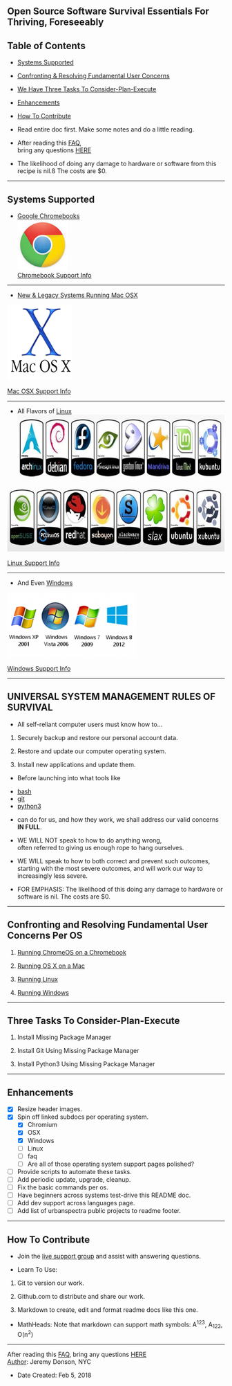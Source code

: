 ## Open Source Software Survival Essentials For Thriving, Foreseeably

## Table of Contents

- [Systems Supported](#systems-supported)
- [Confronting & Resolving Fundamental User Concerns](#confronting-and-resolving-fundamental-user-concerns-per-os)
- [We Have Three Tasks To Consider-Plan-Execute](#we-have-three-tasks-to-consider-plan-execute)
- [Enhancements](#enhancements)
- [How To Contribute](#how-to-contribute)

- Read entire doc first.  Make some notes and do a little reading.
- After reading this [FAQ](pages/faq.md),  
bring any questions [HERE](https://www.facebook.com/groups/BigDataProcessing)  
- The likelihood of doing any damage to hardware or software from this recipe is nil.ß The costs are $0.  

---

## Systems Supported

- [Google Chromebooks](https://www.chromium.org/chromium-os)  
![google logo](images/google-logo.jpeg)  
[Chromebook Support Info](pages/chromium-support.md)

---

- [New & Legacy Systems Running Mac OSX](https://www.apple.com/macos/high-sierra/)  

<img src="images/mac-osx-logo.png" width="150" height="174"></img>  

[Mac OSX Support Info](pages/osx-support.md)

---

- All Flavors of [Linux](https://www.howtogeek.com/191207/10-of-the-most-popular-linux-distributions-compared/)  
<img src="images/linux-distros-top.jpg" width="775" height="150"></img>  

<img src="images/linux-distros-bottom.jpg" width="775" height="150"></img>  

[Linux Support Info](pages/linux-support.md)

---

- And Even [Windows](https://en.wikipedia.org/wiki/List_of_Microsoft_Windows_versions)  

<img src="images/win-logos.png" width="300" height="150"></img>  

[Windows Support Info](pages/win-support.md)

---

## UNIVERSAL SYSTEM MANAGEMENT RULES OF SURVIVAL

- All self-reliant computer users must know how to...

1. Securely backup and restore our personal account data.

2. Restore and update our computer operating system.

3. Install new applications and update them.

- Before launching into what tools like

* [bash](pages/bash-shell-basics.md)
* [git](pages/git-basics.md)
* [python3](pages/python3-basics.md)  

- can do for us, and how they work, we shall address our valid concerns **IN FULL**.

* WE WILL NOT speak to how to do anything wrong,  
often referred to giving us enough rope to hang ourselves.

* WE WILL speak to how to both correct and prevent such outcomes,  
starting with the most severe outcomes, and will work our way to increasingly less severe.

- FOR EMPHASIS:  The likelihood of this doing any damage to hardware or software is nil.  The costs are $0.

---

## Confronting and Resolving Fundamental User Concerns Per OS

1. [Running ChromeOS on a Chromebook](pages/chromium-support.md)

2. [Running OS X on a Mac](pages/osx-support.md)

3. [Running Linux](pages/linux-support.md)

4. [Running Windows](pages/win-support.md)

---

## Three Tasks To Consider-Plan-Execute

1. Install Missing Package Manager

2. Install Git Using Missing Package Manager

3. Install Python3 Using Missing Package Manager

---

## Enhancements

- [x] Resize header images.
- [x] Spin off linked subdocs per operating system.
  - [x] Chromium
  - [x] OSX
  - [x] Windows
  - [ ] Linux
  - [ ] faq
  - [ ] Are all of those operating system support pages polished?
- [ ] Provide scripts to automate these tasks.
- [ ] Add periodic update, upgrade, cleanup.
- [ ] Fix the basic commands per os.
- [ ] Have beginners across systems test-drive this README doc.
- [ ] Add dev support across languages page.
- [ ] Add list of urbanspectra public projects to readme footer.

---

## How To Contribute

- Join the [live support group](https://www.facebook.com/groups/BigDataProcessing) and assist with answering questions.

- Learn To Use:

1. Git to version our work.

2. Github.com to distribute and share our work.

3. Markdown to create, edit and format readme docs like this one.
- MathHeads: Note that markdown can support math symbols: A<sup>123</sup>, A<sub>123</sub>, O(n<sup>2</sup>)

---
After reading this [FAQ](pages/faq.md), bring any questions [HERE](https://www.facebook.com/groups/BigDataProcessing)  
[Author](https://github.com/jeremy-donson/): Jeremy Donson, NYC
- Date Created: Feb 5, 2018
